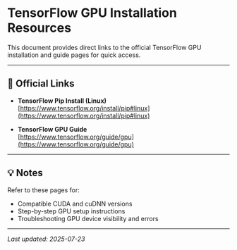 # TensorFlow GPU Installation Resources

This document provides direct links to the official TensorFlow GPU installation and guide pages for quick access.

---

## 🔗 Official Links

- **TensorFlow Pip Install (Linux)**  
  [https://www.tensorflow.org/install/pip#linux](https://www.tensorflow.org/install/pip#linux)

- **TensorFlow GPU Guide**  
  [https://www.tensorflow.org/guide/gpu](https://www.tensorflow.org/guide/gpu)

---

## 💡 Notes

Refer to these pages for:

- Compatible CUDA and cuDNN versions
- Step-by-step GPU setup instructions
- Troubleshooting GPU device visibility and errors

---

_Last updated: 2025-07-23_
